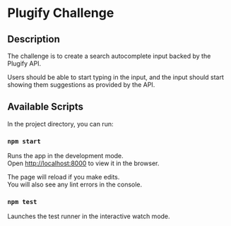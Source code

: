# Plugify  Challenge

## Description

The challenge is to create a search autocomplete input backed by the Plugify API.

Users should be able to start typing in the input, and the input should start showing them suggestions as provided by the API.

## Available Scripts

In the project directory, you can run:

### `npm start`

Runs the app in the development mode.<br>
Open [http://localhost:8000](http://localhost:8000) to view it in the browser.

The page will reload if you make edits.<br>
You will also see any lint errors in the console.

### `npm test`

Launches the test runner in the interactive watch mode.<br>

